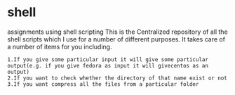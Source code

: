 # shell
assignments using shell scripting This is the Centralized repository of all the shell scripts which I use for a number of different purposes. It takes care of a number of items for you including.

    1.If you give some particular input it will give some particular output(e.g. if you give fedora as input it will givecentos as an output)
    2.If you want to check whether the directory of that name exist or not
    3.If you want compress all the files from a particular folder
